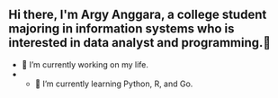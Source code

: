 ## Hi there, I'm Argy Anggara, a college student majoring in information systems who is interested in data analyst and programming.👋

- 🔭 I’m currently working on my life.
- - 🌱 I’m currently learning Python, R, and Go.
<!--
**4RGY/4RGY** is a ✨ _special_ ✨ repository because its `README.md` (this file) appears on your GitHub profile.

Here are some ideas to get you started:


- 🌱 I’m currently learning ...
- 👯 I’m looking to collaborate on ...
- 🤔 I’m looking for help with ...
- 💬 Ask me about ...
- 📫 How to reach me: ...
- 😄 Pronouns: ...
- ⚡ Fun fact: ...
-->
